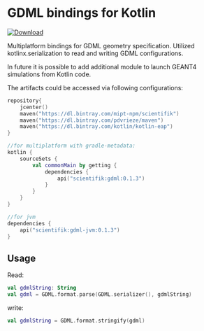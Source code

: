 # GDML bindings for Kotlin

[ ![Download](https://api.bintray.com/packages/mipt-npm/scientifik/gdml/images/download.svg) ](https://bintray.com/mipt-npm/scientifik/gdml/_latestVersion)

Multiplatform bindings for GDML geometry specification. Utilized kotlinx.serialization
to read and writing GDML configurations.

In future it is possible to add additional module to launch GEANT4 simulations from Kotlin code.

The artifacts could be accessed via following configurations: 
```kotlin
repository{
    jcenter()
    maven("https://dl.bintray.com/mipt-npm/scientifik")
    maven("https://dl.bintray.com/pdvrieze/maven")
    maven("https://dl.bintray.com/kotlin/kotlin-eap")
}

//for multiplatform with gradle-metadata:
kotlin {
    sourceSets {
        val commonMain by getting {
            dependencies {
                api("scientifik:gdml:0.1.3")
            }
        }
    }
}

//for jvm
dependencies {
    api("scientifik:gdml-jvm:0.1.3")
}
```

## Usage
Read: 
```kotlin
val gdmlString: String
val gdml = GDML.format.parse(GDML.serializer(), gdmlString)
```

write:
```kotlin
val gdmlString = GDML.format.stringify(gdml)
```
